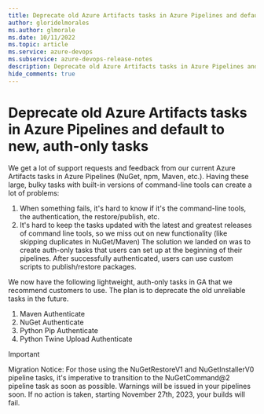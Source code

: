 ```yaml
---
title: Deprecate old Azure Artifacts tasks in Azure Pipelines and default to new, auth-only tasks
author: gloridelmorales
ms.author: glmorale
ms.date: 10/11/2022
ms.topic: article
ms.service: azure-devops
ms.subservice: azure-devops-release-notes
description: Deprecate old Azure Artifacts tasks in Azure Pipelines and default to new, auth-only tasks
hide_comments: true
---
```


# Deprecate old Azure Artifacts tasks in Azure Pipelines and default to new, auth-only tasks

We get a lot of support requests and feedback from our current Azure Artifacts tasks in Azure Pipelines (NuGet, npm, Maven, etc.). Having these large, bulky tasks with built-in versions of command-line tools can create a lot of problems:
1. When something fails, it's hard to know if it's the command-line tools, the authentication, the restore/publish, etc.
2. It's hard to keep the tasks updated with the latest and greatest releases of command line tools, so we miss out on new functionality (like skipping duplicates in NuGet/Maven)
The solution we landed on was to create auth-only tasks that users can set up at the beginning of their pipelines. After successfully authenticated, users can use custom scripts to publish/restore packages. 

We now have the following lightweight, auth-only tasks in GA that we recommend customers to use. The plan is to deprecate the old unreliable tasks in the future. 
1. Maven Authenticate 
2. NuGet Authenticate
3. Python Pip Authenticate
4. Python Twine Upload Authenticate

> [!Important]
> Migration Notice:
> For those using the NuGetRestoreV1 and NuGetInstallerV0 pipeline tasks, it's imperative to transition to the NuGetCommand@2 pipeline task as soon as possible. Warnings will be issued in your pipelines soon. If no action is taken, starting November 27th, 2023, your builds will fail.


